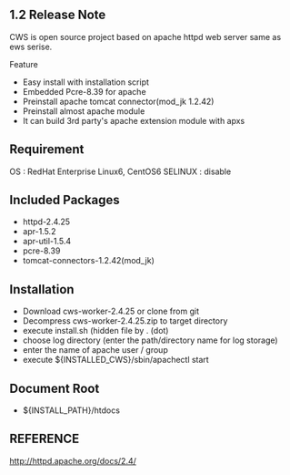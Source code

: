 ## 1.2 Release Note
CWS is open source project based on apache httpd web server same as ews serise.

Feature
- Easy install with installation script
- Embedded Pcre-8.39 for apache
- Preinstall apache tomcat connector(mod_jk 1.2.42)
- Preinstall almost apache module
- It can build 3rd party's apache extension module with apxs

## Requirement
OS : RedHat Enterprise Linux6, CentOS6
SELINUX : disable

## Included Packages
 - httpd-2.4.25
 - apr-1.5.2
 - apr-util-1.5.4
 - pcre-8.39
 - tomcat-connectors-1.2.42(mod_jk)

## Installation
 - Download cws-worker-2.4.25 or clone from git
 - Decompress cws-worker-2.4.25.zip to target directory
 - execute install.sh (hidden file by . (dot)
 - choose log directory (enter the path/directory name for log storage)
 - enter the name of apache user / group
 - execute ${INSTALLED_CWS}/sbin/apachectl start


## Document Root
 - ${INSTALL_PATH}/htdocs

## REFERENCE
http://httpd.apache.org/docs/2.4/

